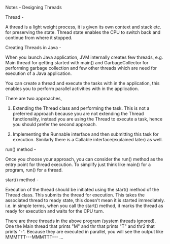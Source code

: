 Notes - Designing Threads

Thread -

A thread is a light weight process, it is given its own context and stack etc. for preserving the state. Thread state enables the CPU to switch back and continue from where it stopped.

Creating Threads in Java -

When you launch Java application, JVM internally creates few threads, e.g. Main thread for getting started with main() and GarbageCollector for performing garbage collection and few other threads which are need for execution of a Java application.

You can create a thread and execute the tasks with in the application, this enables you to perform parallel activities with in the application.

There are two approaches,

1) Extending the Thread class and performing the task. This is not a preferred approach because you are not extending the Thread functionality, instead you are using the Thread to execute a task, hence you should prefer the second approach.

2) Implementing the Runnable interface and then submitting this task for execution. Similarly there is a Callable interface(explained later) as well.



run() method -

Once you choose your approach, you can consider the run() method as the entry point for thread execution. To simplify just think like main() for a program, run() for a thread.

start() method -

Execution of the thread should be initiated using the start() method of the Thread class. This submits the thread for execution. This takes the associated thread to ready state, this doesn't mean it is started immediately. i.e. in simple terms, when you call the start() method, it marks the thread as ready for execution and waits for the CPU turn.


There are three threads in the above program (system threads ignored). One the Main thread that prints "M" and thr that prints "T" and thr2 that prints "-". Because they are executed in parallel, you will see the output like MMMTTT---MMMTTT--- ...